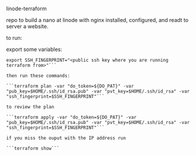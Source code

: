 linode-terraform

repo to build a nano at linode with nginx installed, configured, and readt to server a website.


to run:

export some variables:

```export DO_PAT="<linode API key here>"
export SSH_FINGERPRINT="<public ssh key where you are running terraform from>"```

then run these commands:

```terraform plan -var "do_token=${DO_PAT}" -var "pub_key=$HOME/.ssh/id_rsa.pub" -var "pvt_key=$HOME/.ssh/id_rsa" -var "ssh_fingerprint=$SSH_FINGERPRINT"```

to review the plan

```terraform apply -var "do_token=${DO_PAT}" -var "pub_key=$HOME/.ssh/id_rsa.pub" -var "pvt_key=$HOME/.ssh/id_rsa" -var "ssh_fingerprint=$SSH_FINGERPRINT"```

if you miss the ouput with the IP address run

```terraform show```
